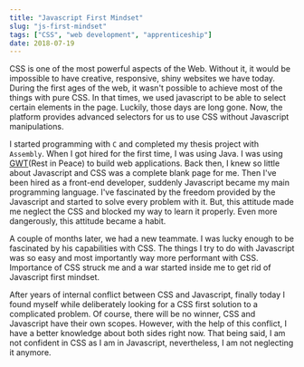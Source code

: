 ```yaml
---
title: "Javascript First Mindset"
slug: "js-first-mindset"
tags: ["CSS", "web development", "apprenticeship"]
date: 2018-07-19
---
```


CSS is one of the most powerful aspects of the Web. Without it, it would be impossible to have creative, responsive, shiny websites we have today. During the first ages of the web, it wasn't possible to achieve most of the things with pure CSS. In that times, we used javascript to be able to select certain elements in the page. Luckily, those days are long gone. Now, the platform provides advanced selectors for us to use CSS without Javascript manipulations.

I started programming with `C` and completed my thesis project with `Assembly`. When I got hired for the first time, I was using Java. I was using [GWT](https://en.wikipedia.org/wiki/Google_Web_Toolkit)(Rest in Peace) to build web applications. Back then, I knew so little about Javascript and CSS was a complete blank page for me. Then I've been hired as a front-end developer, suddenly Javascript became my main programming language. I've fascinated by the freedom provided by the Javascript and started to solve every problem with it. But, this attitude made me neglect the CSS and blocked my way to learn it properly. Even more dangerously, this attitude became a habit.

A couple of months later, we had a new teammate. I was lucky enough to be fascinated by his capabilities with CSS. The things I try to do with Javascript was so easy and most importantly way more performant with CSS. Importance of CSS struck me and a war started inside me to get rid of Javascript first mindset.

After years of internal conflict between CSS and Javascript, finally today I found myself while deliberately looking for a CSS first solution to a complicated problem. Of course, there will be no winner, CSS and Javascript have their own scopes. However, with the help of this conflict, I have a better knowledge about both sides right now. That being said, I am not confident in CSS as I am in Javascript, nevertheless, I am not neglecting it anymore.
